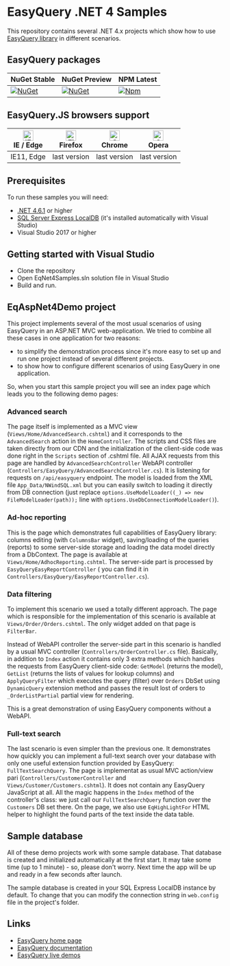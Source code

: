 # EasyQuery .NET 4 Samples


This repository contains several .NET 4.x projects which show how to use [EasyQuery library](https://korzh.com/easyquery) in different scenarios.

## EasyQuery packages

|NuGet Stable|NuGet Preview|NPM Latest|
|---|---|---|
|[![NuGet](https://img.shields.io/nuget/v/Korzh.EasyQuery.AspNet4)](https://www.nuget.org/packages/Korzh.EasyQuery.AspNet4)|[![NuGet](https://img.shields.io/nuget/vpre/Korzh.EasyQuery.AspNet4)](https://www.nuget.org/packages/Korzh.EasyQuery.AspNet4)|[![Npm](https://img.shields.io/npm/v/@easyquery/ui/latest)](https://www.npmjs.com/package/@easyquery/ui)|

## EasyQuery.JS browsers support

| [<img src="https://raw.githubusercontent.com/alrra/browser-logos/master/src/edge/edge_48x48.png" alt="IE / Edge" width="24px" height="24px" />](http://godban.github.io/browsers-support-badges/)</br>IE / Edge | [<img src="https://raw.githubusercontent.com/alrra/browser-logos/master/src/firefox/firefox_48x48.png" alt="Firefox" width="24px" height="24px" />](http://godban.github.io/browsers-support-badges/)</br>Firefox | [<img src="https://raw.githubusercontent.com/alrra/browser-logos/master/src/chrome/chrome_48x48.png" alt="Chrome" width="24px" height="24px" />](http://godban.github.io/browsers-support-badges/)</br>Chrome | [<img src="https://raw.githubusercontent.com/alrra/browser-logos/master/src/opera/opera_48x48.png" alt="Opera" width="24px" height="24px" />](http://godban.github.io/browsers-support-badges/)</br>Opera |
| --------- | --------- | --------- | --------- |
| IE11, Edge| last version| last version| last version

## Prerequisites

To run these samples you will need:

* [.NET 4.6.1](https://dotnet.microsoft.com/download/dotnet-framework/net48) or higher
* [SQL Server Express LocalDB](https://www.microsoft.com/en-us/sql-server/sql-server-editions-express) (it's installed automatically with Visual Studio)
* Visual Studio 2017 or higher

## Getting started with Visual Studio

* Clone the repository
* Open EqNet4Samples.sln solution file in Visual Studio
* Build and run.

## EqAspNet4Demo project

This project implements several of the most usual scenarios of using EasyQuery in an ASP.NET MVC web-application. We tried to combine all these cases in one application for two reasons:

* to simplify the demonstration process since it's more easy to set up and run one project instead of several different projects.
* to show how to configure different scenarios of using EasyQuery in one application.

So, when you start this sample project you will see an index page which leads you to the following demo pages:

### Advanced search

The page itself is implemented as a MVC view (`Views/Home/AdvancedSearch.cshtml`) and it corresponds to the `AdvancedSearch` action in the `HomeController`. The scripts and CSS files are taken directly from our CDN and the initialization of the client-side code was done right in the `Scripts` section of .cshtml file.
All AJAX requests from this page are handled by `AdvancedSearchController` WebAPI controller (`Controllers/EasyQuery/AdvancedSearchController.cs`). It is listening for requests on `/api/easyquery` endpoint. The model is loaded from the XML file `App_Data/NWindSQL.xml` but you can easily switch to loading it directly from DB connection (just replace `options.UseModelLoader((_) => new FileModelLoader(path));` line with `options.UseDbConnectionModelLoader()`).

### Ad-hoc reporting

This is the page which demonstrates full capabilities of EasyQuery library: columns editing (with `ColumnsBar` widget), saving/loading of the queries (reports) to some server-side storage and loading the data model directly from a DbContext.
The page is available at `Views/Home/AdhocReporting.cshtml`. The server-side part is processed by `EasyQueryEasyReportController` ( you can find it in `Controllers/EasyQuery/EasyReportController.cs`).

### Data filtering

To implement this scenario we used a totally different approach. The page which is responsible for the implementation of this scenario is available at `Views/Order/Orders.cshtml`. The only widget added on that page is `FilterBar`.

Instead of WebAPI controller the server-side part in this scenario is handled by a usual MVC controller (`Controllers/OrderController.cs` file). Basically, in addition to `Index` action it contains only 3 extra methods which handles the requests from EasyQuery client-side code: `GetModel` (returns the model), `GetList` (returns the lists of values for lookup columns) and `ApplyQueryFilter` which executes the query (filter) over `Orders` DbSet using `DynamicQuery` extension method and passes the result lost of orders to `_OrderListPartial` partial view for rendering.

This is a great demonstration of using EasyQuery components without a WebAPI.

### Full-text search

The last scenario is even simpler than the previous one. It demonstrates how quickly you can implement a full-text search over your database with only one useful extension function provided by EasyQuery: `FullTextSearchQuery`.
The page is implementat as usual MVC action/view pari (`Controllers/CustomerController` and `Views/Customer/Customers.cshtml`). It does not contain any EasyQuery JavaScript at all. All the magic happens in the `Index` method of the controller's class: we just call our `FullTextSearchQuery` function over the `Customers` DB set there.
On the page, we also use `EqHighLightFor` HTML helper to highlight the found parts of the text inside the data table.

## Sample database

All of these demo projects work with some sample database. That database is created and initialized automatically at the first start. It may take some time (up to 1 minute) - so, please don't worry. Next time the app will be up and ready in a few seconds after launch.

The sample database is created in your SQL Express LocalDB instance by default. To change that you can modify the connection string in `web.config` file in the project's folder.

## Links

* [EasyQuery home page](https://korzh.com/easyquery)
* [EasyQuery documentation](https://korzh.com/easyquery/docs)
* [EasyQuery live demos](https://korzh.com/demo/easyquery-asp-net-core-razor)
